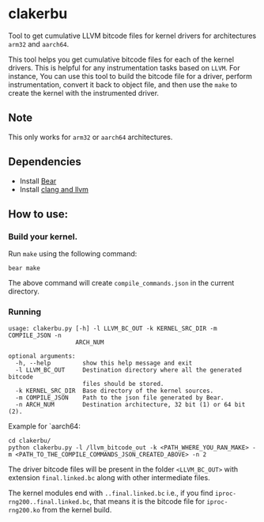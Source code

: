 # clakerbu
Tool to get cumulative LLVM bitcode files for kernel drivers for architectures `arm32` and `aarch64`.

This tool helps you get cumulative bitcode files for each of the kernel drivers. This is helpful for any instrumentation tasks based on `LLVM`. For instance, You can use this tool to build the bitcode file for a driver, perform instrumentation, convert it back to object file, and then use the `make` to create the kernel with the instrumented driver.

## Note
This only works for `arm32` or `aarch64` architectures.

## Dependencies
* Install [Bear](https://github.com/Machiry/Bear)
* Install [clang and llvm](http://releases.llvm.org/)

## How to use:
### Build your kernel.
Run `make` using the following command:
```
bear make
```
The above command will create `compile_commands.json` in the current directory.

### Running
```
usage: clakerbu.py [-h] -l LLVM_BC_OUT -k KERNEL_SRC_DIR -m COMPILE_JSON -n
                   ARCH_NUM

optional arguments:
  -h, --help         show this help message and exit
  -l LLVM_BC_OUT     Destination directory where all the generated bitcode
                     files should be stored.
  -k KERNEL_SRC_DIR  Base directory of the kernel sources.
  -m COMPILE_JSON    Path to the json file generated by Bear.
  -n ARCH_NUM        Destination architecture, 32 bit (1) or 64 bit (2).
```
Example for `aarch64:
```
cd clakerbu/
python clakerbu.py -l /llvm_bitcode_out -k <PATH_WHERE_YOU_RAN_MAKE> -m <PATH_TO_THE_COMPILE_COMMANDS_JSON_CREATED_ABOVE> -n 2
```

The driver bitcode files will be present in the folder `<LLVM_BC_OUT>` with extension `final.linked.bc` along with other intermediate files.

The kernel modules end with `..final.linked.bc` i.e., if you find `iproc-rng200..final.linked.bc`, that means it is the bitcode file for `iproc-rng200.ko` from the kernel build.
